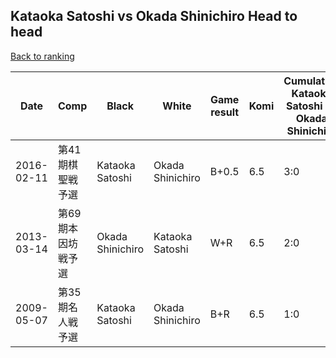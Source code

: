 ## Kataoka Satoshi vs Okada Shinichiro Head to head

[Back to ranking](../../index.md)




| **Date** | **Comp** | **Black** | **White** | **Game result** | **Komi** | **Cumulative Kataoka Satoshi vs Okada Shinichiro** | **Kataoka Satoshi streak** | **Okada Shinichiro streak** | 
| --- | --- | --- | --- | --- | --- | --- | --- | --- |
| 2016-02-11 | 第41期棋聖戦予選 | Kataoka Satoshi | Okada Shinichiro | B+0.5 | 6.5 | 3:0 | 3 | 0 | 
| 2013-03-14 | 第69期本因坊戦予選 | Okada Shinichiro | Kataoka Satoshi | W+R | 6.5 | 2:0 | 2 | 0 | 
| 2009-05-07 | 第35期名人戦予選 | Kataoka Satoshi | Okada Shinichiro | B+R | 6.5 | 1:0 | 1 | 0 |




